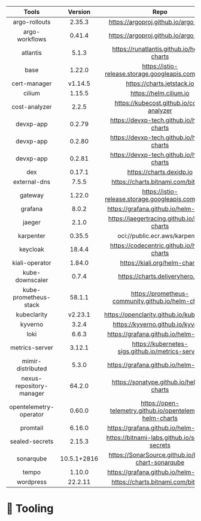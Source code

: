



































































































































































|      Tools       | Version | Repo | Status |
| :--------------: | :-----: | :---: | :------: |
| argo-rollouts | 2.35.3 | https://argoproj.github.io/argo-helm |   ✅     |
| argo-workflows | 0.41.4 | https://argoproj.github.io/argo-helm |   ✅     |
| atlantis | 5.1.3 | https://runatlantis.github.io/helm-charts |   ✅     |
| base | 1.22.0 | https://istio-release.storage.googleapis.com/charts |   ✅     |
| cert-manager | v1.14.5 | https://charts.jetstack.io |   ✅     |
| cilium | 1.15.5 | https://helm.cilium.io |   ✅     |
| cost-analyzer | 2.2.5 | https://kubecost.github.io/cost-analyzer |   ✅     |
| devxp-app | 0.2.79 | https://devxp-tech.github.io/helm-charts |   ✅     |
| devxp-app | 0.2.80 | https://devxp-tech.github.io/helm-charts |   ✅     |
| devxp-app | 0.2.81 | https://devxp-tech.github.io/helm-charts |   ✅     |
| dex | 0.17.1 | https://charts.dexidp.io |   ✅     |
| external-dns | 7.5.5 | https://charts.bitnami.com/bitnami |   ✅     |
| gateway | 1.22.0 | https://istio-release.storage.googleapis.com/charts |   ✅     |
| grafana | 8.0.2 | https://grafana.github.io/helm-charts |   ✅     |
| jaeger | 2.1.0 | https://jaegertracing.github.io/helm-charts |   ✅     |
| karpenter | 0.35.5 | oci://public.ecr.aws/karpenter |   ✅     |
| keycloak | 18.4.4 | https://codecentric.github.io/helm-charts |   ✅     |
| kiali-operator | 1.84.0 | https://kiali.org/helm-charts |   ✅     |
| kube-downscaler | 0.7.4 | https://charts.deliveryhero.io/ |   ✅     |
| kube-prometheus-stack | 58.1.1 | https://prometheus-community.github.io/helm-charts |   ✅     |
| kubeclarity | v2.23.1 | https://openclarity.github.io/kubeclarity |   ✅     |
| kyverno | 3.2.4 | https://kyverno.github.io/kyverno |   ✅     |
| loki | 6.6.3 | https://grafana.github.io/helm-charts |   ✅     |
| metrics-server | 3.12.1 | https://kubernetes-sigs.github.io/metrics-server/ |   ✅     |
| mimir-distributed | 5.3.0 | https://grafana.github.io/helm-charts |   ✅     |
| nexus-repository-manager | 64.2.0 | https://sonatype.github.io/helm3-charts |   ✅     |
| opentelemetry-operator | 0.60.0 | https://open-telemetry.github.io/opentelemetry-helm-charts |   ✅     |
| promtail | 6.16.0 | https://grafana.github.io/helm-charts |   ✅     |
| sealed-secrets | 2.15.3 | https://bitnami-labs.github.io/sealed-secrets |   ✅     |
| sonarqube | 10.5.1+2816 | https://SonarSource.github.io/helm-chart-sonarqube |   ✅     |
| tempo | 1.10.0 | https://grafana.github.io/helm-charts |   ✅     |
| wordpress | 22.2.11 | https://charts.bitnami.com/bitnami |   ✅     |
# 🔩 Tooling 
